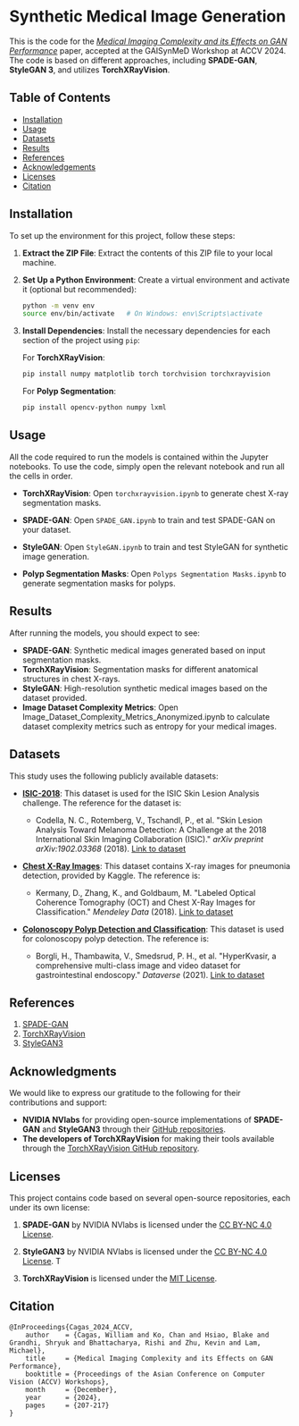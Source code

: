# Synthetic Medical Image Generation

This is the code for the [*Medical Imaging Complexity and its Effects on GAN Performance*](https://openaccess.thecvf.com/content/ACCV2024W/GAISynMeD/papers/Cagas_Medical_Imaging_Complexity_and_its_Effects_on_GAN_Performance_ACCVW_2024_paper.pdf) paper, accepted at the GAISynMeD Workshop at ACCV 2024. The code is based on different approaches, including **SPADE-GAN**, **StyleGAN 3**, and utilizes **TorchXRayVision**.


## Table of Contents

- [Installation](#installation)
- [Usage](#usage)
- [Datasets](#datasets)
- [Results](#results)
- [References](#references)
- [Acknowledgements](#acknowledgments)
- [Licenses](#licenses)
- [Citation](#citation)


## Installation

To set up the environment for this project, follow these steps:

1. **Extract the ZIP File**: 
   Extract the contents of this ZIP file to your local machine.

2. **Set Up a Python Environment**:
   Create a virtual environment and activate it (optional but recommended):
   
   ```bash
   python -m venv env
   source env/bin/activate   # On Windows: env\Scripts\activate
   ```

3. **Install Dependencies**:
   Install the necessary dependencies for each section of the project using `pip`:

   For **TorchXRayVision**:
   ```bash
   pip install numpy matplotlib torch torchvision torchxrayvision
   ```

   For **Polyp Segmentation**:
   ```bash
   pip install opencv-python numpy lxml
   ```

## Usage

All the code required to run the models is contained within the Jupyter notebooks. To use the code, simply open the relevant notebook and run all the cells in order.

- **TorchXRayVision**: Open `torchxrayvision.ipynb` to generate chest X-ray segmentation masks.
  
- **SPADE-GAN**: Open `SPADE_GAN.ipynb` to train and test SPADE-GAN on your dataset.

- **StyleGAN**: Open `StyleGAN.ipynb` to train and test StyleGAN for synthetic image generation.

- **Polyp Segmentation Masks**: Open `Polyps Segmentation Masks.ipynb` to generate segmentation masks for polyps.

## Results

After running the models, you should expect to see:
- **SPADE-GAN**: Synthetic medical images generated based on input segmentation masks.
- **TorchXRayVision**: Segmentation masks for different anatomical structures in chest X-rays.
- **StyleGAN**: High-resolution synthetic medical images based on the dataset provided.
- **Image Dataset Complexity Metrics**: Open Image_Dataset_Complexity_Metrics_Anonymized.ipynb to calculate dataset complexity metrics such as entropy for your medical images.
## Datasets

This study uses the following publicly available datasets:

- **[ISIC-2018](https://challenge.isic-archive.com/data/)**: This dataset is used for the ISIC Skin Lesion Analysis challenge. The reference for the dataset is:
  - Codella, N. C., Rotemberg, V., Tschandl, P., et al. "Skin Lesion Analysis Toward Melanoma Detection: A Challenge at the 2018 International Skin Imaging Collaboration (ISIC)." *arXiv preprint arXiv:1902.03368* (2018). [Link to dataset](https://challenge.isic-archive.com/data/)

- **[Chest X-Ray Images](https://www.kaggle.com/datasets/paultimothymooney/chest-xray-pneumonia)**: This dataset contains X-ray images for pneumonia detection, provided by Kaggle. The reference is:
  - Kermany, D., Zhang, K., and Goldbaum, M. "Labeled Optical Coherence Tomography (OCT) and Chest X-Ray Images for Classification." *Mendeley Data* (2018). [Link to dataset](https://www.kaggle.com/datasets/paultimothymooney/chest-xray-pneumonia)

- **[Colonoscopy Polyp Detection and Classification](https://dataverse.harvard.edu/dataset.xhtml?persistentId=doi:10.7910/DVN/FCBUOR)**: This dataset is used for colonoscopy polyp detection. The reference is:
  - Borgli, H., Thambawita, V., Smedsrud, P. H., et al. "HyperKvasir, a comprehensive multi-class image and video dataset for gastrointestinal endoscopy." *Dataverse* (2021). [Link to dataset](https://dataverse.harvard.edu/dataset.xhtml?persistentId=doi:10.7910/DVN/FCBUOR)

## References

1. [SPADE-GAN](https://github.com/NVlabs/SPADE)
2. [TorchXRayVision](https://github.com/mlmed/torchxrayvision)
3. [StyleGAN3](https://github.com/NVlabs/stylegan3)

## Acknowledgments

We would like to express our gratitude to the following for their contributions and support:

- **NVIDIA NVlabs** for providing open-source implementations of **SPADE-GAN** and **StyleGAN3** through their [GitHub repositories](https://github.com/NVlabs).
- **The developers of TorchXRayVision** for making their tools available through the [TorchXRayVision GitHub repository](https://github.com/mlmed/torchxrayvision).

## Licenses

This project contains code based on several open-source repositories, each under its own license:

1. **SPADE-GAN** by NVIDIA NVlabs is licensed under the [CC BY-NC 4.0 License](https://github.com/NVlabs/SPADE/blob/master/LICENSE.md).
   
2. **StyleGAN3** by NVIDIA NVlabs is licensed under the [CC BY-NC 4.0 License](https://github.com/NVlabs/stylegan3/blob/main/LICENSE.txt). T
   
3. **TorchXRayVision** is licensed under the [MIT License](https://github.com/mlmed/torchxrayvision/blob/master/LICENSE).

## Citation

```
@InProceedings{Cagas_2024_ACCV,
    author    = {Cagas, William and Ko, Chan and Hsiao, Blake and Grandhi, Shryuk and Bhattacharya, Rishi and Zhu, Kevin and Lam, Michael},
    title     = {Medical Imaging Complexity and its Effects on GAN Performance},
    booktitle = {Proceedings of the Asian Conference on Computer Vision (ACCV) Workshops},
    month     = {December},
    year      = {2024},
    pages     = {207-217}
}
```
